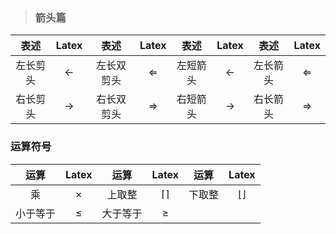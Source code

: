 > ### 箭头篇

| 表述 | Latex | 表述 | Latex | 表述 | Latex | 表述 | Latex |
| :------: | :------: | :------: | :------: | :------: | :------: | :------: | :------: |
|左长剪头| $\longleftarrow$|左长双剪头| $\Longleftarrow$|左短箭头|$\leftarrow$|左长箭头|$\Leftarrow$|
|右长剪头| $\longrightarrow$|右长双剪头| $\Longrightarrow$|右短箭头|$\rightarrow$|右长箭头|$\Rightarrow$|

### 运算符号

|   运算   |  Latex   |   运算   |      Latex      |  运算  |       Latex       |
| :------: | :------: | :------: | :-------------: | :----: | :---------------: |
|    乘    | $\times$ |  上取整  | $\lceil \rceil$ | 下取整 | $\lfloor \rfloor$ |
| 小于等于 |  $\le$   | 大于等于 |     $\geq$      |        |                   |

